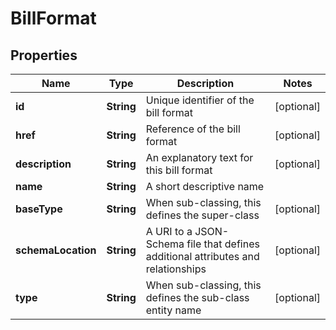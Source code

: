 
# BillFormat

## Properties
Name | Type | Description | Notes
------------ | ------------- | ------------- | -------------
**id** | **String** | Unique identifier of the bill format |  [optional]
**href** | **String** | Reference of the bill format |  [optional]
**description** | **String** | An explanatory text for this bill format |  [optional]
**name** | **String** | A short descriptive name | 
**baseType** | **String** | When sub-classing, this defines the super-class |  [optional]
**schemaLocation** | **String** | A URI to a JSON-Schema file that defines additional attributes and relationships |  [optional]
**type** | **String** | When sub-classing, this defines the sub-class entity name |  [optional]



